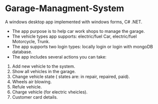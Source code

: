 # Garage-Managment-System

A windows desktop app implemented with windows forms, C# .NET.
- The app purpose is to help car work shops to manage the garage.
- The vehicle types app supports: electric/fuel Car,  electric/fuel Motorcycle, Trunk.
- The app supports two login types: locally login or login with mongoDB database.
- The app includes several actions you can take:
1) Add new vehicle to the system.
2) Show all vehicles in the garage.
3) Change vehicle state ( states are: in repair, repaired, paid).
4) Wheels air blowing.
5) Refule vehicle.
6) Charge vehicle (for electric vheicles).
7) Customer card details.

